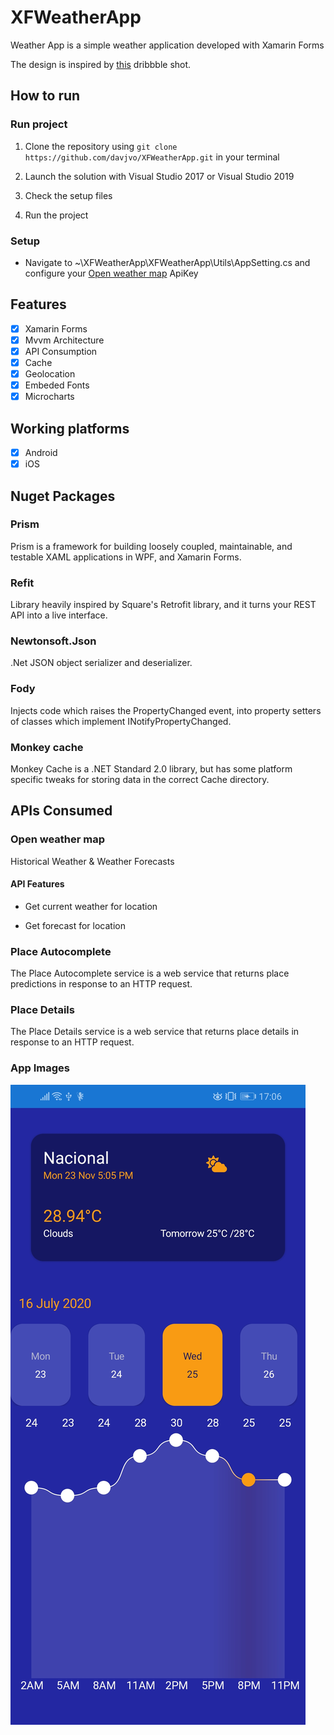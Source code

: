 # XFWeatherApp

Weather App is a simple weather application developed with Xamarin Forms

The design is inspired by [this](https://dribbble.com/shots/14516691-Weather-App) dribbble shot.

## How to run

### Run project

1. Clone the repository using `git clone https://github.com/davjvo/XFWeatherApp.git` in your terminal

2. Launch the solution with Visual Studio 2017 or Visual Studio 2019

3. Check the setup files

4. Run the project

### Setup

- Navigate to ~\XFWeatherApp\XFWeatherApp\Utils\AppSetting.cs and configure your [Open weather map](https://rapidapi.com/community/api/open-weather-map) ApiKey

## Features

- [x] Xamarin Forms
- [x] Mvvm Architecture
- [x] API Consumption
- [x] Cache
- [x] Geolocation
- [x] Embeded Fonts
- [x] Microcharts

## Working platforms

- [x] Android
- [x] iOS

## Nuget Packages

### Prism

Prism is a framework for building loosely coupled, maintainable, and testable XAML applications in WPF, and Xamarin Forms.

### Refit

Library heavily inspired by Square's Retrofit library, and it turns your REST API into a live interface.

### Newtonsoft.Json

.Net JSON object serializer and deserializer.

### Fody

Injects code which raises the PropertyChanged event, into property setters of classes which implement INotifyPropertyChanged.

### Monkey cache

Monkey Cache is a .NET Standard 2.0 library, but has some platform specific tweaks for storing data in the correct Cache directory.

## APIs Consumed

### Open weather map

Historical Weather & Weather Forecasts

#### API Features

- Get current weather for location

- Get forecast for location

### Place Autocomplete

The Place Autocomplete service is a web service that returns place predictions in response to an HTTP request.

### Place Details

The Place Details service is a web service that returns place details in response to an HTTP request.

### App Images

![Main screen](Images/Preview.jpg)
